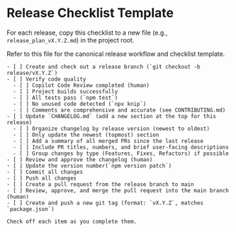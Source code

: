# Release Checklist Template

For each release, copy this checklist to a new file (e.g., `release_plan_vX.Y.Z.md`) in the project
root.

Refer to this file for the canonical release workflow and checklist template.

```
- [ ] Create and check out a release branch (`git checkout -b release/vX.Y.Z`)
- [ ] Verify code quality
  - [ ] Copilot Code Review completed (human)
  - [ ] Project builds successfully
  - [ ] All tests pass (`npm test`)
  - [ ] No unused code detected (`npx knip`)
  - [ ] Comments are comprehensive and accurate (see CONTRIBUTING.md)
- [ ] Update `CHANGELOG.md` (add a new section at the top for this release)
  - [ ] Organize changelog by release version (newest to oldest)
  - [ ] Only update the newest (topmost) section
  - [ ] Add a summary of all merged PRs since the last release
  - [ ] Include PR titles, numbers, and brief user-facing descriptions
  - [ ] Group changes by type (Features, Fixes, Refactors) if possible
- [ ] Review and approve the changelog (human)
- [ ] Update the version number(`npm version patch`)
- [ ] Commit all changes
- [ ] Push all changes
- [ ] Create a pull request from the release branch to main
- [ ] Review, approve, and merge the pull request into the main branch (human)
- [ ] Create and push a new git tag (format: `vX.Y.Z`, matches `package.json`)

Check off each item as you complete them.
```
